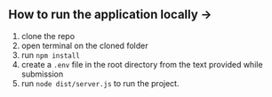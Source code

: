 ## How to run the application locally ->
1. clone the repo
2. open terminal on the cloned folder
3. run ```npm install```
4. create a ```.env``` file in the root directory from the text provided while submission
5. run ```node dist/server.js``` to run the project.